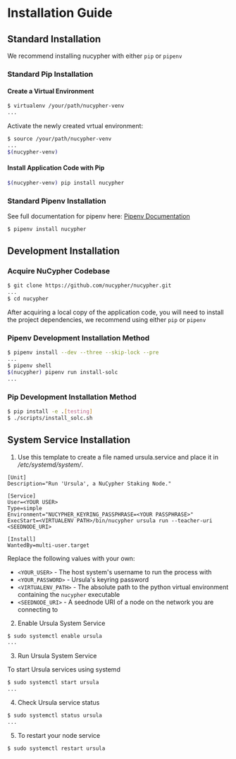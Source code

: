 # Installation Guide


## Standard Installation

We recommend installing nucypher with either `pip` or `pipenv`

### Standard Pip Installation

#### Create a Virtual Environment

```bash
$ virtualenv /your/path/nucypher-venv
...
```

Activate the newly created vrtual environment:

```bash
$ source /your/path/nucypher-venv
...
$(nucypher-venv)
```

#### Install Application Code with Pip

```bash
$(nucypher-venv) pip install nucypher
```

### Standard Pipenv Installation

See full documentation for pipenv here: [Pipenv Documentation](https://pipenv.readthedocs.io/en/latest/)

```bash
$ pipenv install nucypher
```


## Development Installation

### Acquire NuCypher Codebase

```bash
$ git clone https://github.com/nucypher/nucypher.git
...
$ cd nucypher
```

After acquiring a local copy of the application code, you will need to
install the project dependencies, we recommend using either `pip` or `pipenv`

### Pipenv Development Installation Method

```bash
$ pipenv install --dev --three --skip-lock --pre
...
$ pipenv shell
$(nucypher) pipenv run install-solc
...
```

### Pip Development Installation Method

```bash
$ pip install -e .[testing]
$ ./scripts/install_solc.sh
```

## System Service Installation

1. Use this template to create a file named  ursula.service and place it in */etc/systemd/system/*.

```
[Unit]
Description="Run 'Ursula', a NuCypher Staking Node."

[Service]
User=<YOUR USER>
Type=simple
Environment="NUCYPHER_KEYRING_PASSPHRASE=<YOUR PASSPHRASE>"
ExecStart=<VIRTUALENV PATH>/bin/nucypher ursula run --teacher-uri <SEEDNODE_URI>

[Install]
WantedBy=multi-user.target
```

Replace the following values with your own:

* `<YOUR_USER>` - The host system's username to run the process with
* `<YOUR_PASSWORD>` - Ursula's keyring password
* `<VIRTUALENV_PATH>` - The absolute path to the python virtual environment containing the `nucypher` executable
* `<SEEDNODE_URI>` - A seednode URI of a node on the network you are connecting to

2. Enable Ursula System Service

```bash
$ sudo systemctl enable ursula
...
```

3. Run Ursula System Service

To start Ursula services using systemd

```bash
$ sudo systemctl start ursula
...
```

4. Check Ursula service status

```bash
$ sudo systemctl status ursula
...
```

5. To restart your node service

```bash
$ sudo systemctl restart ursula
```
